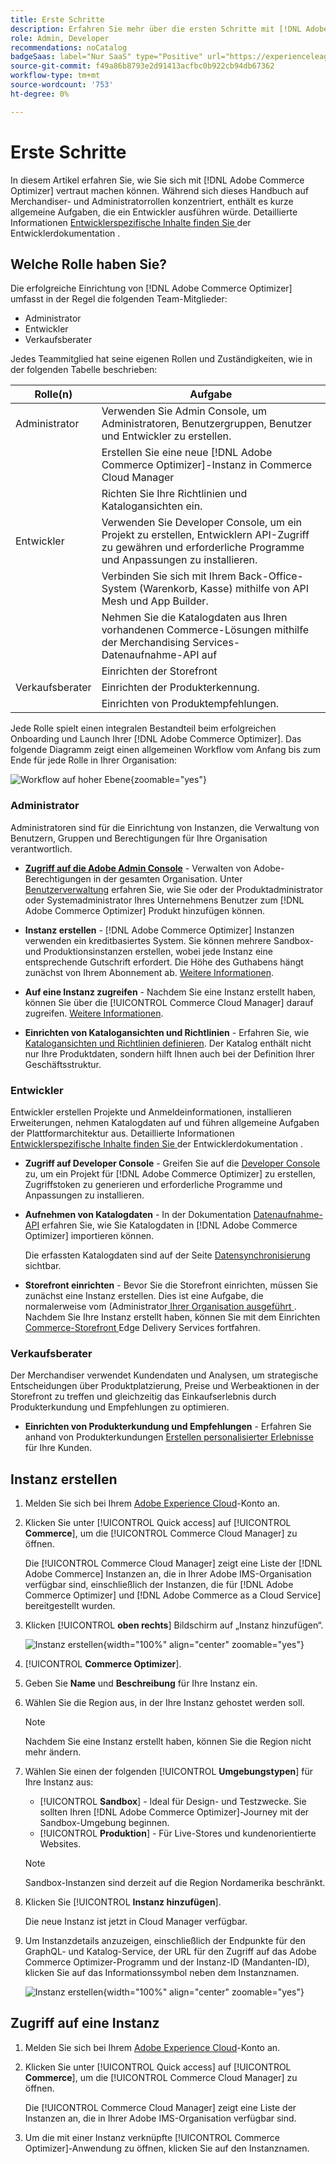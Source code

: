 ```yaml
---
title: Erste Schritte
description: Erfahren Sie mehr über die ersten Schritte mit [!DNL Adobe Commerce Optimizer].
role: Admin, Developer
recommendations: noCatalog
badgeSaas: label="Nur SaaS" type="Positive" url="https://experienceleague.adobe.com/en/docs/commerce/user-guides/product-solutions" tooltip="Gilt nur für Adobe Commerce as a Cloud Service- und Adobe Commerce Optimizer-Projekte (von Adobe verwaltete SaaS-Infrastruktur)."
source-git-commit: f49a86b8793e2d91413acfbc0b922cb94db67362
workflow-type: tm+mt
source-wordcount: '753'
ht-degree: 0%

---
```


# Erste Schritte

In diesem Artikel erfahren Sie, wie Sie sich mit [!DNL Adobe Commerce Optimizer] vertraut machen können. Während sich dieses Handbuch auf Merchandiser- und Administratorrollen konzentriert, enthält es kurze allgemeine Aufgaben, die ein Entwickler ausführen würde. Detaillierte Informationen [ Entwicklerspezifische Inhalte finden Sie ](https://developer-stage.adobe.com/commerce/services/composable-catalog/) der Entwicklerdokumentation .

## Welche Rolle haben Sie?

Die erfolgreiche Einrichtung von [!DNL Adobe Commerce Optimizer] umfasst in der Regel die folgenden Team-Mitglieder:

- Administrator
- Entwickler
- Verkaufsberater

Jedes Teammitglied hat seine eigenen Rollen und Zuständigkeiten, wie in der folgenden Tabelle beschrieben:

| Rolle(n) | Aufgabe |
|---|---|
| Administrator | Verwenden Sie Admin Console, um Administratoren, Benutzergruppen, Benutzer und Entwickler zu erstellen&#x200B;. |
|  | Erstellen Sie eine neue [!DNL Adobe Commerce Optimizer]-Instanz in Commerce Cloud Manager&#x200B; |
|  | Richten Sie Ihre Richtlinien und Katalogansichten ein. |
| Entwickler | Verwenden Sie Developer Console, um ein Projekt zu erstellen, Entwicklern API-Zugriff zu gewähren und erforderliche Programme und Anpassungen zu installieren. |
|  | Verbinden Sie sich mit Ihrem Back-Office-System (Warenkorb, Kasse) mithilfe von API Mesh und App Builder&#x200B;. |
|  | Nehmen Sie die Katalogdaten aus Ihren vorhandenen Commerce-Lösungen mithilfe der Merchandising Services-Datenaufnahme-API auf&#x200B; |
|  | Einrichten der Storefront |
| Verkaufsberater | Einrichten der Produkterkennung&#x200B;. |
|  | Einrichten von Produktempfehlungen. |

Jede Rolle spielt einen integralen Bestandteil beim erfolgreichen Onboarding und Launch Ihrer [!DNL Adobe Commerce Optimizer]. Das folgende Diagramm zeigt einen allgemeinen Workflow vom Anfang bis zum Ende für jede Rolle in Ihrer Organisation:

![Workflow auf hoher Ebene](./assets/high-level-workflow.png){zoomable="yes"}

### Administrator

Administratoren sind für die Einrichtung von Instanzen, die Verwaltung von Benutzern, Gruppen und Berechtigungen für Ihre Organisation verantwortlich.

- **[Zugriff auf die Adobe Admin Console](https://helpx.adobe.com/enterprise/admin-guide.html)** - Verwalten von Adobe-Berechtigungen in der gesamten Organisation. Unter [Benutzerverwaltung](./user-management.md) erfahren Sie, wie Sie oder der Produktadministrator oder Systemadministrator Ihres Unternehmens Benutzer zum [!DNL Adobe Commerce Optimizer] Produkt hinzufügen können.

- **Instanz erstellen** - [!DNL Adobe Commerce Optimizer] Instanzen verwenden ein kreditbasiertes System. Sie können mehrere Sandbox- und Produktionsinstanzen erstellen, wobei jede Instanz eine entsprechende Gutschrift erfordert. Die Höhe des Guthabens hängt zunächst von Ihrem Abonnement ab. [Weitere Informationen](#create-an-instance).

- **Auf eine Instanz zugreifen** - Nachdem Sie eine Instanz erstellt haben, können Sie über die [!UICONTROL Commerce Cloud Manager] darauf zugreifen. [Weitere Informationen](#access-an-instance).

- **Einrichten von Katalogansichten und Richtlinien** - Erfahren Sie, wie [ Katalogansichten und Richtlinien definieren](./setup/catalog-view.md). Der Katalog enthält nicht nur Ihre Produktdaten, sondern hilft Ihnen auch bei der Definition Ihrer Geschäftsstruktur.

### Entwickler

Entwickler erstellen Projekte und Anmeldeinformationen, installieren Erweiterungen, nehmen Katalogdaten auf und führen allgemeine Aufgaben der Plattformarchitektur aus. Detaillierte Informationen [ Entwicklerspezifische Inhalte finden Sie ](https://developer-stage.adobe.com/commerce/services/composable-catalog/) der Entwicklerdokumentation .

- **Zugriff auf Developer Console** - Greifen Sie auf die [Developer Console](https://developer.adobe.com/developer-console/docs/guides/getting-started) zu, um ein Projekt für [!DNL Adobe Commerce Optimizer] zu erstellen, Zugriffstoken zu generieren und erforderliche Programme und Anpassungen zu installieren.

- **Aufnehmen von Katalogdaten** - In der Dokumentation [Datenaufnahme-API](https://developer-stage.adobe.com/commerce/services/composable-catalog/data-ingestion/using-the-api/) erfahren Sie, wie Sie Katalogdaten in [!DNL Adobe Commerce Optimizer] importieren können.

  Die erfassten Katalogdaten sind auf der Seite [Datensynchronisierung](./setup/data-sync.md) sichtbar.

- **Storefront einrichten** - Bevor Sie die Storefront einrichten, müssen Sie zunächst eine Instanz erstellen. Dies ist eine Aufgabe, die normalerweise vom (Administrator[ Ihrer Organisation ausgeführt ](#administrator). Nachdem Sie Ihre Instanz erstellt haben, können Sie mit dem Einrichten [ Commerce-Storefront ](./storefront.md) Edge Delivery Services fortfahren.

### Verkaufsberater

Der Merchandiser verwendet Kundendaten und Analysen, um strategische Entscheidungen über Produktplatzierung, Preise und Werbeaktionen in der Storefront zu treffen und gleichzeitig das Einkaufserlebnis durch Produkterkundung und Empfehlungen zu optimieren.

- **Einrichten von Produkterkundung und Empfehlungen** - Erfahren Sie anhand von Produkterkundungen [Erstellen personalisierter Erlebnisse](./merchandising/overview.md) für Ihre Kunden.

## Instanz erstellen

1. Melden Sie sich bei Ihrem [Adobe Experience Cloud](https://experience.adobe.com/)-Konto an.

1. Klicken Sie unter [!UICONTROL Quick access] auf [!UICONTROL **Commerce**], um die [!UICONTROL Commerce Cloud Manager] zu öffnen.

   Die [!UICONTROL Commerce Cloud Manager] zeigt eine Liste der [!DNL Adobe Commerce] Instanzen an, die in Ihrer Adobe IMS-Organisation verfügbar sind, einschließlich der Instanzen, die für [!DNL Adobe Commerce Optimizer] und [!DNL Adobe Commerce as a Cloud Service] bereitgestellt wurden.

1. Klicken [!UICONTROL **oben rechts**] Bildschirm auf „Instanz hinzufügen“.

   ![Instanz erstellen](./assets/create-aco-instance.png){width="100%" align="center" zoomable="yes"}

1. [!UICONTROL **Commerce Optimizer**].

1. Geben Sie **Name** und **Beschreibung** für Ihre Instanz ein.

1. Wählen Sie die Region aus, in der Ihre Instanz gehostet werden soll.

   >[!NOTE]
   >
   >Nachdem Sie eine Instanz erstellt haben, können Sie die Region nicht mehr ändern.

1. Wählen Sie einen der folgenden [!UICONTROL **Umgebungstypen**] für Ihre Instanz aus:

   - [!UICONTROL **Sandbox**] - Ideal für Design- und Testzwecke. Sie sollten Ihren [!DNL Adobe Commerce Optimizer]-Journey mit der Sandbox-Umgebung beginnen.
   - [!UICONTROL **Produktion**] - Für Live-Stores und kundenorientierte Websites.

   >[!NOTE]
   >
   >Sandbox-Instanzen sind derzeit auf die Region Nordamerika beschränkt.

1. Klicken Sie [!UICONTROL **Instanz hinzufügen**].

   Die neue Instanz ist jetzt in Cloud Manager verfügbar.

1. Um Instanzdetails anzuzeigen, einschließlich der Endpunkte für den GraphQL- und Katalog-Service, der URL für den Zugriff auf das Adobe Commerce Optimizer-Programm und der Instanz-ID (Mandanten-ID), klicken Sie auf das Informationssymbol neben dem Instanznamen.

   ![Instanz erstellen](./assets/aco-instance-details.png){width="100%" align="center" zoomable="yes"}

## Zugriff auf eine Instanz

1. Melden Sie sich bei Ihrem [Adobe Experience Cloud](https://experience.adobe.com/)-Konto an.

1. Klicken Sie unter [!UICONTROL Quick access] auf [!UICONTROL **Commerce**], um die [!UICONTROL Commerce Cloud Manager] zu öffnen.

   Die [!UICONTROL Commerce Cloud Manager] zeigt eine Liste der Instanzen an, die in Ihrer Adobe IMS-Organisation verfügbar sind.

1. Um die mit einer Instanz verknüpfte [!UICONTROL Commerce Optimizer]-Anwendung zu öffnen, klicken Sie auf den Instanznamen.


